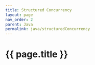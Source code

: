```yaml
---
title: Structured Concurrency
layout: page
nav_order: 2
parent: Java
permalink: java/structuredConcurrency
---
```


# {{ page.title }}